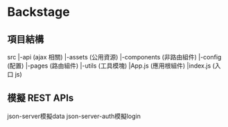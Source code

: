 # Backstage

## 項目結構

src
|-api (ajax 相關)
|-assets (公用資源)
|-components (非路由組件)
|-config (配置)
|-pages (路由組件)
|-utils (工具模塊)
|App.js (應用根組件)
|index.js (入口 js)

## 模擬 REST APIs

json-server模擬data
json-server-auth模擬login
